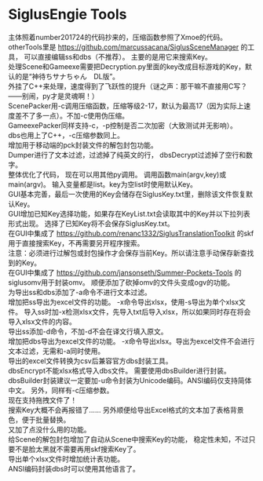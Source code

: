 # SiglusEngie Tools

主体照着number201724的代码抄来的，压缩函数参照了Xmoe的代码。  
otherTools里是 https://github.com/marcussacana/SiglusSceneManager 的工具，
可以直接编辑ss和dbs（不推荐）。
主要的是用它来搜索Key。  
处理Scene和Gameexe需要把Decryption.py里面的key改成目标游戏的Key，默认的是“神待ちサナちゃん　DL版”。  
外挂了C++来处理，速度得到了飞跃性的提升（谜之声：那干嘛不直接用C写？——别闹，py才是灵魂啊！）  
ScenePacker用-c调用压缩函数，压缩等级2-17，默认为最高17（因为实际上速度差不了多一点）。不加-c使用伪压缩。  
GameexePacker同样支持-c，-p控制是否二次加密（大致测试并无影响）。  
dbs也用上了C++，-c压缩参数同上。  
增加用于移动端的pck封装文件的解包封包功能。  
Dumper进行了文本过滤，过滤掉了纯英文的行，
dbsDecrypt过滤掉了空行和数字。  
整体优化了代码， 现在可以用其他py调用。
调用函数main(argv,key)或main(argv)。
输入变量都是list。key为空list时使用默认Key。  
GUI基本完善，最后一次使用的Key会储存在SiglusKey.txt里，删除该文件恢复默认Key。  
GUI增加已知Key选择功能，如果存在KeyList.txt会读取其中的Key并以下拉列表形式出现。
选择了已知Key将不会保存SiglusKey.txt。  
在GUI中集成了 https://github.com/renanc1332/SiglusTranslationToolkit 的skf用于直接搜索Key，不再需要另开程序搜索。  
注意：必须进行过解包或封包操作才会保存当前Key。所以请注意手动保存新查找到的Key。  
在GUI中集成了 https://github.com/jansonseth/Summer-Pockets-Tools 的siglusomv用于封装omv。
顺便添加了砍掉omv的文件头变成ogv的功能。  
为导出ss和dbs添加了-a命令不进行文本过滤。  
增加把ss导出为excel文件的功能。
-x命令导出xlsx，使用-s导出为单个xlsx文件。
导入ss时加-x检测xlsx文件，先导入txt后导入xlsx，所以如果同时存在将会导入xlsx文件的内容。  
导出ss添加-d命令，不加-d不会在译文行填入原文。  
增加把dbs导出为excel文件的功能。
-x命令导出xlsx。导出为excel文件不会进行文本过滤，无需和-a同时使用。  
导出的excel文件转换为csv后兼容官方dbs封装工具。  
dbsEncrypt不能xlsx格式导入dbs文件。
需要使用dbsBuilder进行封装。  
dbsBuilder封装建议一定要加-u命令封装为Unicode编码。ANSI编码仅支持简体中文。
另外，同样有-c压缩参数。  
现在支持拖拽文件了！  
搜索Key大概不会再报错了……
另外顺便给导出Excel格式的文本加了表格背景色，便于批量替换。  
又加了点没什么用的功能。  
给Scene的解包封包增加了自动从Scene中搜索Key的功能，
稳定性未知，不过只要不是脸太黑就不需要再用skf搜索Key了。  
导出单个xlsx文件时增加统计表功能。  
ANSI编码封装dbs时可以使用其他语言了。  
